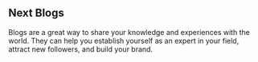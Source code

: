 ## Next Blogs

Blogs are a great way to share your knowledge and experiences with the world. They can help you establish yourself as an expert in your field, attract new followers, and build your brand.

